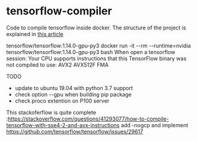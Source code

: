 # tensorflow-compiler
Code to compile tensorflow inside docker.
The structure of the project is explained in [this article](https://net-mist.github.io/tfcompile)


tensorflow/tensorflow:1.14.0-gpu-py3
docker run -it --rm --runtime=nvidia tensorflow/tensorflow:1.14.0-gpu-py3 bash
When open a tensorflow session:
Your CPU supports instructions that this TensorFlow binary was not compiled to use: AVX2 AVX512F FMA


TODO
  - update to ubuntu 19.04 with python 3.7 support
  - check option --gpu when building pip package
  - check proco extention on P100 server
  
This stackoferflow is quite complete :https://stackoverflow.com/questions/41293077/how-to-compile-tensorflow-with-sse4-2-and-avx-instructions
add -nogcp and implement https://github.com/tensorflow/tensorflow/issues/29617